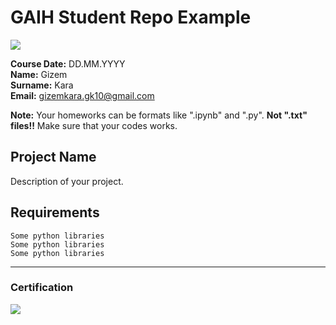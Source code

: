 # GAIH Student Repo Example
![](img/logo.png)

**Course Date:** DD.MM.YYYY  
**Name:** Gizem  
**Surname:** Kara  
**Email:** gizemkara.gk10@gmail.com 

**Note:** Your homeworks can be formats like ".ipynb" and ".py". **Not ".txt" files!!** Make sure that your codes works.  

## Project Name
Description of your project.

## Requirements
```
Some python libraries
Some python libraries
Some python libraries
```
---

### Certification
![](img/certificate_ex.png)

